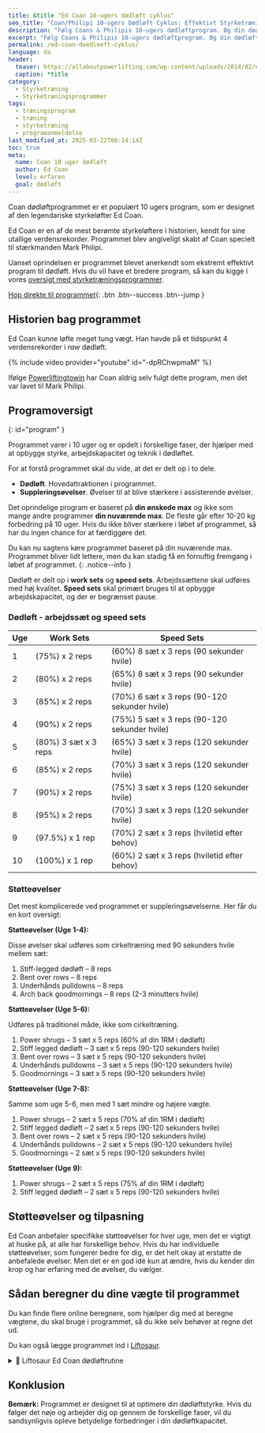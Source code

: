 ```yaml
---
title: &title "Ed Coan 10-ugers dødløft cyklus"
seo_title: "Coan/Philipi 10-ugers Dødløft Cyklus: Effektivt Styrketræningsprogram til Dødløft"
description: "Følg Coans & Philipis 10-ugers dødløftprogram. Øg din dødløftstyrke med en struktureret træningsplan og specifikke støtteøvelser."
excerpt: "Følg Coans & Philipis 10-ugers dødløftprogram. Øg din dødløftstyrke med en struktureret træningsplan og specifikke støtteøvelser."
permalink: /ed-coan-doedloeft-cyklus/
language: da
header:
  teaser: https://allaboutpowerlifting.com/wp-content/uploads/2014/02/edcoan.jpg
  caption: *title
category:
  - Styrketræning
  - Styrketræningsprogrammer
tags:
  - træningsprogram
  - træning
  - styrketræning
  - programanmeldelse
last_modified_at: 2025-03-22T08:14:14Z
toc: true
meta:
  name: Coan 10 uger dødløft
  author: Ed Coan
  level: erfaren
  goal: dødløft
---
```


Coan dødløftprogrammet er et populært 10 ugers program, som er designet af den legendariske styrkeløfter Ed Coan.

Ed Coan er en af de mest berømte styrkeløftere i historien, kendt for sine utallige verdensrekorder. Programmet blev angiveligt skabt af Coan specielt til stærkmanden Mark Philipi.

Uanset oprindelsen er programmet blevet anerkendt som ekstremt effektivt program til dødløft. Hvis du vil have et bredere program, så kan du kigge i vores [oversigt med styrketræningsprogrammer](/styrketraeningsprogrammer/).

[Hop direkte til programmet](#program){: .btn .btn--success .btn--jump }

## Historien bag programmet

Ed Coan kunne løfte meget tung vægt. Han havde på et tidspunkt 4 verdensrekorder i _raw_ dødløft.

{% include video provider="youtube" id="-dpRChwpmaM" %}

Ifølge [Powerliftingtowin](https://www.powerliftingtowin.com/coan-philippi-deadlift-routine/) har Coan aldrig selv fulgt dette program, men det var lavet til Mark Philipi.

## Programoversigt
{: id="program" }

Programmet varer i 10 uger og er opdelt i forskellige faser, der hjælper med at opbygge styrke, arbejdskapacitet og teknik i dødløftet.

For at forstå programmet skal du vide, at det er delt op i to dele.

- **Dødløft**. Hovedattraktionen i programmet.
- **Suppleringsøvelser**. Øvelser til at blive stærkere i assisterende øvelser.

Det oprindelige program er baseret på **din ønskede max** og ikke som mange andre programmer **din nuværende max**. De fleste går efter 10-20 kg forbedring på 10 uger. Hvis du ikke bliver stærkere i løbet af programmet, så har du ingen chance for at færdiggøre det.

Du kan nu sagtens køre programmet baseret på din nuværende max. Programmet bliver lidt lettere, men du kan stadig få en fornuftig fremgang i løbet af programmet.
{: .notice--info }

Dødløft er delt op i **work sets** og **speed sets**. Arbejdssættene skal udføres med høj kvalitet. **Speed sets** skal primært bruges til at opbygge arbejdskapacitet, og der er begrænset pause.

### Dødløft - arbejdssæt og speed sets

| Uge  | **Work Sets**                 | **Speed Sets**                                 |
|------|-------------------------------|------------------------------------------------|
| 1    | (75%) x 2 reps                | (60%) 8 sæt x 3 reps (90 sekunder hvile)      |
| 2    | (80%) x 2 reps                | (65%) 8 sæt x 3 reps (90 sekunder hvile)      |
| 3    | (85%) x 2 reps                | (70%) 6 sæt x 3 reps (90-120 sekunder hvile)  |
| 4    | (90%) x 2 reps                | (75%) 5 sæt x 3 reps (90-120 sekunder hvile)  |
| 5    | (80%) 3 sæt x 3 reps          | (65%) 3 sæt x 3 reps (120 sekunder hvile)     |
| 6    | (85%) x 2 reps                | (70%) 3 sæt x 3 reps (120 sekunder hvile)     |
| 7    | (90%) x 2 reps                | (75%) 3 sæt x 3 reps (120 sekunder hvile)     |
| 8    | (95%) x 2 reps                | (70%) 3 sæt x 3 reps (120 sekunder hvile)     |
| 9    | (97.5%) x 1 rep               | (70%) 2 sæt x 3 reps (hviletid efter behov)    |
| 10   | (100%) x 1 rep                | (60%) 2 sæt x 3 reps (hviletid efter behov)    |

### Støtteøvelser

Det mest komplicerede ved programmet er suppleringsøvelserne. Her får du en kort oversigt:

**Støtteøvelser (Uge 1-4):**

Disse øvelser skal udføres som cirkeltræning med 90 sekunders hvile mellem sæt:

1. Stiff-legged dødløft – 8 reps
2. Bent over rows – 8 reps
3. Underhånds pulldowns – 8 reps
4. Arch back goodmornings – 8 reps (2-3 minutters hvile)

**Støtteøvelser (Uge 5-6):**

Udføres på traditionel måde, ikke som cirkeltræning.

1. Power shrugs – 3 sæt x 5 reps (60% af din 1RM i dødløft)
2. Stiff legged dødløft – 3 sæt x 5 reps (90-120 sekunders hvile)
3. Bent over rows – 3 sæt x 5 reps (90-120 sekunders hvile)
4. Underhånds pulldowns – 3 sæt x 5 reps (90-120 sekunders hvile)
5. Goodmornings – 3 sæt x 5 reps (90-120 sekunders hvile)

**Støtteøvelser (Uge 7-8):**

Samme som uge 5-6, men med 1 sæt mindre og højere vægte.

1. Power shrugs – 2 sæt x 5 reps (70% af din 1RM i dødløft)
2. Stiff legged dødløft – 2 sæt x 5 reps (90-120 sekunders hvile)
3. Bent over rows – 2 sæt x 5 reps (90-120 sekunders hvile)
4. Underhånds pulldowns – 2 sæt x 5 reps (90-120 sekunders hvile)
5. Goodmornings – 2 sæt x 5 reps (90-120 sekunders hvile)

**Støtteøvelser (Uge 9):**

1. Power shrugs – 2 sæt x 5 reps (75% af din 1RM i dødløft)
2. Stiff legged dødløft – 2 sæt x 5 reps (90-120 sekunders hvile)

## Støtteøvelser og tilpasning

Ed Coan anbefaler specifikke støtteøvelser for hver uge, men det er vigtigt at huske på, at alle har forskellige behov. Hvis du har individuelle støtteøvelser, som fungerer bedre for dig, er det helt okay at erstatte de anbefalede øvelser. Men det er en god idé kun at ændre, hvis du kender din krop og har erfaring med de øvelser, du vælger.

## Sådan beregner du dine vægte til programmet

Du kan finde flere online beregnere, som hjælper dig med at beregne vægtene, du skal bruge i programmet, så du ikke selv behøver at regne det ud.

Du kan også lægge programmet ind i [Liftosaur](/liftosaur/).

<details markdown="1" class="faq">
  <summary>🦖 Liftosaur Ed Coan dødløftrutine</summary>

```
# Week 1
## Day 1
Heavy: Deadlift, Barbell / 1x2 / 75% / @7 / 180s
Speed: Deadlift, Barbell / 8x3 / 60% / 90s / warmup: none

// Superset the following. Rest 90s between exercises. 180s between rounds.
Stiff Leg Deadlift, Barbell / 3x8 / @6
Bent Over Row, Barbell / 3x8 / @7
// Underhand grip
Lat Pulldown, Cable / 3x8 / @7
Good Morning, Barbell / 3x8 / @6


# Week 2
## Day 1
Heavy: Deadlift, Barbell / 1x2 / 80% / @7 / 180s
Speed: Deadlift, Barbell / 8x3 / 65% / 90s / warmup: none

// Superset the following. Rest 90s between exercises. 180s between rounds.
Stiff Leg Deadlift, Barbell / 3x8 / @6
Bent Over Row, Barbell / 3x8 / @7
// Underhand grip
Lat Pulldown, Cable / 3x8 / @7
Good Morning, Barbell / 3x8 / @6


# Week 3
## Day 1
Heavy: Deadlift, Barbell / 1x2 / 85% / @7 / 180s
Speed: Deadlift, Barbell / 6x3 / 70% / 90s / warmup: none

// Superset the following. Rest 90s between exercises. 180s between rounds.
Stiff Leg Deadlift, Barbell / 3x8 / @6
Bent Over Row, Barbell / 3x8 / @7
// Underhand grip
Lat Pulldown, Cable / 3x8 / @7
Good Morning, Barbell / 3x8 / @6


# Week 4
## Day 1
Heavy: Deadlift, Barbell / 1x2 / 90% / @7 / 180s
Speed: Deadlift, Barbell / 5x3 / 75% / 90s / warmup: none

// Superset the following. Rest 90s between exercises. 180s between rounds.
Stiff Leg Deadlift, Barbell / 3x8 / @6
Bent Over Row, Barbell / 3x8 / @7
// Underhand grip
Lat Pulldown, Cable / 3x8 / @7
Good Morning, Barbell / 3x8 / @6


# Week 5
## Day 1
Heavy: Deadlift, Barbell / 3x3 / 80% / 180s
Speed: Deadlift, Barbell / 3x3 / 65% / 120s / warmup: none

// Do as straight sets
// Use 60% deadlift 1RM
Power Shrugs / 3x5
Stiff Leg Deadlift, Barbell / 3x5 / @6
Bent Over Row, Barbell / 3x5 / @7
// Underhand grip
Lat Pulldown, Cable / 3x5 / @7
Good Morning, Barbell / 3x5 / @6


# Week 6
## Day 1
Heavy: Deadlift, Barbell / 1x2 / 85% / 180s
Speed: Deadlift, Barbell / 3x3 / 70% / 120s / warmup: none

// Do as straight sets
// Use 60% deadlift 1RM
Power Shrugs / 3x5
Stiff Leg Deadlift, Barbell / 3x5 / @6
Bent Over Row, Barbell / 3x5 / @7
// Underhand grip
Lat Pulldown, Cable / 3x5 / @7
Good Morning, Barbell / 3x5 / @6


# Week 7
## Day 1
Heavy: Deadlift, Barbell / 1x2 / 90% / 180s
Speed: Deadlift, Barbell / 3x3 / 75% / 120s / warmup: none

// Do as straight sets
// Use 70% deadlift 1RM
Power Shrugs / 2x5
Stiff Leg Deadlift, Barbell / 2x5 / @7
Bent Over Row, Barbell / 2x5 / @8
// Underhand grip
Lat Pulldown, Cable / 2x5 / @8
Good Morning, Barbell / 2x5 / @7


# Week 8
## Day 1
Heavy: Deadlift, Barbell / 1x2 / 95% / 180s
Speed: Deadlift, Barbell / 3x3 / 70% / 120s / warmup: none

// Do as straight sets
// Use 70% deadlift 1RM
Power Shrugs / 2x5
Stiff Leg Deadlift, Barbell / 2x5 / @7
Bent Over Row, Barbell / 2x5 / @8
// Underhand grip
Lat Pulldown, Cable / 2x5 / @8
Good Morning, Barbell / 2x5 / @7


# Week 9
## Day 1
Heavy: Deadlift, Barbell / 1x1 / 97.5% / 180s
Speed: Deadlift, Barbell / 2x3 / 70% / 180s / warmup: none

// Do as straight sets
// Use 75% deadlift 1RM
Power Shrugs / 2x5 / 120s
Stiff Leg Deadlift, Barbell / 2x5 / @8 / 120s


# Week 10
// Testday
## Day 1
Heavy: Deadlift, Barbell / 1x1 / 100%+ / 180s
Speed: Deadlift, Barbell / 2x3 / 60% / 180s
```

</details>


## Konklusion

**Bemærk:** Programmet er designet til at optimere din dødløftstyrke. Hvis du følger det nøje og arbejder dig op gennem de forskellige faser, vil du sandsynligvis opleve betydelige forbedringer i din dødløftkapacitet.
